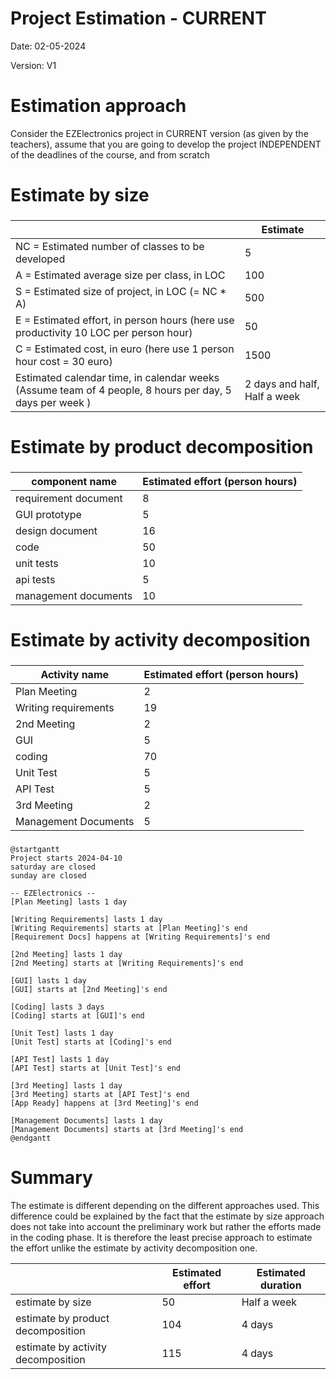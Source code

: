 # Project Estimation - CURRENT
Date: 02-05-2024

Version: V1


# Estimation approach
Consider the EZElectronics  project in CURRENT version (as given by the teachers), assume that you are going to develop the project INDEPENDENT of the deadlines of the course, and from scratch
# Estimate by size
### 
|             | Estimate                        |             
| ----------- | ------------------------------- |  
| NC =  Estimated number of classes to be developed   |     5                          |             
|  A = Estimated average size per class, in LOC       |  100                          | 
| S = Estimated size of project, in LOC (= NC * A) |500 |
| E = Estimated effort, in person hours (here use productivity 10 LOC per person hour)  | 50                                    |   
| C = Estimated cost, in euro (here use 1 person hour cost = 30 euro) |1500 | 
| Estimated calendar time, in calendar weeks (Assume team of 4 people, 8 hours per day, 5 days per week ) |   2 days and half, Half a week                 |               

# Estimate by product decomposition
### 
|         component name    | Estimated effort (person hours)   |             
| ----------- | ------------------------------- | 
|requirement document    | 8 |
| GUI prototype |5|
|design document |16|
|code |50|
| unit tests |10|
| api tests |5|
| management documents  |10|



# Estimate by activity decomposition
### 
|         Activity name    | Estimated effort (person hours)   |             
| -------------- |----------| 
| Plan Meeting   |    2      |
|Writing requirements |  19  |
|2nd Meeting     |   2       |
|  GUI         |    5    |
|   coding         |  70        |
|Unit Test       |     5     |
|API Test        |     5     |
|3rd Meeting     |     2     |
|Management Documents|  5    |

###
```plantuml
@startgantt
Project starts 2024-04-10
saturday are closed
sunday are closed

-- EZElectronics --
[Plan Meeting] lasts 1 day

[Writing Requirements] lasts 1 day
[Writing Requirements] starts at [Plan Meeting]'s end
[Requirement Docs] happens at [Writing Requirements]'s end

[2nd Meeting] lasts 1 day
[2nd Meeting] starts at [Writing Requirements]'s end

[GUI] lasts 1 day
[GUI] starts at [2nd Meeting]'s end

[Coding] lasts 3 days
[Coding] starts at [GUI]'s end

[Unit Test] lasts 1 day
[Unit Test] starts at [Coding]'s end

[API Test] lasts 1 day
[API Test] starts at [Unit Test]'s end

[3rd Meeting] lasts 1 day
[3rd Meeting] starts at [API Test]'s end
[App Ready] happens at [3rd Meeting]'s end 

[Management Documents] lasts 1 day
[Management Documents] starts at [3rd Meeting]'s end
@endgantt
```
# Summary

The estimate is different depending on the different approaches used. This difference could be explained by the fact that the estimate by size approach does not take into account the preliminary work but rather the efforts made in the coding phase. It is therefore the least precise approach to estimate the effort unlike the estimate by activity decomposition one.

|             | Estimated effort                        |   Estimated duration |          
| ----------- | ------------------------------- | ---------------|
| estimate by size |50|Half a week
| estimate by product decomposition |104|4 days
| estimate by activity decomposition |115|4 days




